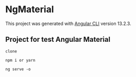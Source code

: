 # NgMaterial

This project was generated with [Angular CLI](https://github.com/angular/angular-cli) version 13.2.3.

## Project for test Angular Material

```
clone

npm i or yarn

ng serve -o
```
